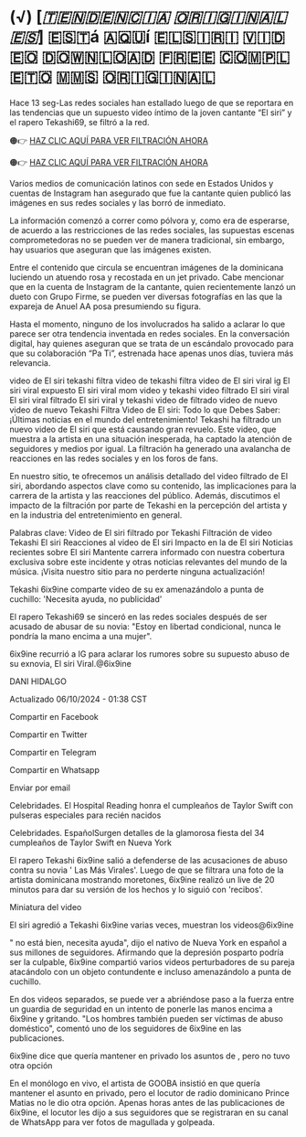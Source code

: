 # (√) [*​🇹​​🇪​​🇳​​🇩​​🇪​​🇳​​🇨​​🇮​​🇦​ ​🇴​​🇷​​🇮​​🇬​​🇮​​🇳​​🇦​​🇱​​🇪​​🇸​*] ​🇪​​🇸​​🇹​á ​🇦​​🇶​​🇺​í ​🇪​​🇱​ ​🇸​​🇮​​🇷​​🇮​ ​🇻​​🇮​​🇩​​🇪​​🇴​ ​🇩​​🇴​​🇼​​🇳​​🇱​​🇴​​🇦​​🇩​ ​🇫​​🇷​​🇪​​🇪​ ​🇨​​🇴​​🇲​​🇵​​🇱​​🇪​​🇹​​🇴​ ​🇲​​🇲​​🇸​ ​🇴​​🇷​​🇮​​🇬​​🇮​​🇳​​🇦​​🇱​

Hace 13 seg-Las redes sociales han estallado luego de que se reportara en las tendencias que un supuesto video íntimo de la joven cantante “El siri” y el rapero Tekashi69, se filtró a la red.

🟠👉 [HAZ CLIC AQUÍ PARA VER FILTRACIÓN AHORA](https://t.co/w6un7WCBIv) 

🟠👉 [HAZ CLIC AQUÍ PARA VER FILTRACIÓN AHORA](https://t.co/w6un7WCBIv)

Varios medios de comunicación latinos con sede en Estados Unidos y cuentas de Instagram han asegurado que fue la cantante quien publicó las imágenes en sus redes sociales y las borró de inmediato.

La información comenzó a correr como pólvora y, como era de esperarse, de acuerdo a las restricciones de las redes sociales, las supuestas escenas comprometedoras no se pueden ver de manera tradicional, sin embargo, hay usuarios que aseguran que las imágenes existen.

Entre el contenido que circula se encuentran imágenes de la dominicana luciendo un atuendo rosa y recostada en un jet privado. Cabe mencionar que en la cuenta de Instagram de la cantante, quien recientemente lanzó un dueto con Grupo Firme, se pueden ver diversas fotografías en las que la expareja de Anuel AA posa presumiendo su figura.

Hasta el momento, ninguno de los involucrados ha salido a aclarar lo que parece ser otra tendencia inventada en redes sociales. En la conversación digital, hay quienes aseguran que se trata de un escándalo provocado para que su colaboración “Pa Ti”, estrenada hace apenas unos días, tuviera más relevancia.

video de El siri tekashi filtra video de tekashi filtra video de El siri viral ig El siri viral expuesto El siri viral mom video y tekashi video filtrado El siri viral El siri viral filtrado El siri viral y tekashi video de filtrado video de nuevo video de nuevo Tekashi Filtra Video de El siri: Todo lo que Debes Saber: ¡Últimas noticias en el mundo del entretenimiento! Tekashi ha filtrado un nuevo video de El siri que está causando gran revuelo. Este video, que muestra a la artista en una situación inesperada, ha captado la atención de seguidores y medios por igual. La filtración ha generado una avalancha de reacciones en las redes sociales y en los foros de fans.

En nuestro sitio, te ofrecemos un análisis detallado del video filtrado de El siri, abordando aspectos clave como su contenido, las implicaciones para la carrera de la artista y las reacciones del público. Además, discutimos el impacto de la filtración por parte de Tekashi en la percepción del artista y en la industria del entretenimiento en general.

Palabras clave: Video de El siri filtrado por Tekashi Filtración de video Tekashi El siri Reacciones al video de El siri Impacto en la de El siri Noticias recientes sobre El siri Mantente carrera informado con nuestra cobertura exclusiva sobre este incidente y otras noticias relevantes del mundo de la música. ¡Visita nuestro sitio para no perderte ninguna actualización!

Tekashi 6ix9ine comparte video de su ex amenazándolo a punta de cuchillo: 'Necesita ayuda, no publicidad'

El rapero Tekashi69 se sinceró en las redes sociales después de ser acusado de abusar de su novia: "Estoy en libertad condicional, nunca le pondría la mano encima a una mujer".

6ix9ine recurrió a IG para aclarar los rumores sobre su supuesto abuso de su exnovia, El siri Viral.@6ix9ine

DANI HIDALGO

Actualizado 06/10/2024 - 01:38 CST

Compartir en Facebook

Compartir en Twitter

Compartir en Telegram

Compartir en Whatsapp

Enviar por email

Celebridades. El Hospital Reading honra el cumpleaños de Taylor Swift con pulseras especiales para recién nacidos

Celebridades. EspañolSurgen detalles de la glamorosa fiesta del 34 cumpleaños de Taylor Swift en Nueva York

El rapero Tekashi 6ix9ine salió a defenderse de las acusaciones de abuso contra su novia ' Las Más Virales'. Luego de que se filtrara una foto de la artista dominicana mostrando moretones, 6ix9ine realizó un live de 20 minutos para dar su versión de los hechos y lo siguió con 'recibos'.

Miniatura del video

El siri agredió a Tekashi 6ix9ine varias veces, muestran los videos@6ix9ine

" no está bien, necesita ayuda", dijo el nativo de Nueva York en español a sus millones de seguidores. Afirmando que la depresión posparto podría ser la culpable, 6ix9ine compartió varios videos perturbadores de su pareja atacándolo con un objeto contundente e incluso amenazándolo a punta de cuchillo.

En dos videos separados, se puede ver a abriéndose paso a la fuerza entre un guardia de seguridad en un intento de ponerle las manos encima a 6ix9ine y gritando. "Los hombres también pueden ser víctimas de abuso doméstico", comentó uno de los seguidores de 6ix9ine en las publicaciones.

6ix9ine dice que quería mantener en privado los asuntos de , pero no tuvo otra opción

En el monólogo en vivo, el artista de GOOBA insistió en que quería mantener el asunto en privado, pero el locutor de radio dominicano Prince Matias no le dio otra opción. Apenas horas antes de las publicaciones de 6ix9ine, el locutor les dijo a sus seguidores que se registraran en su canal de WhatsApp para ver fotos de magullada y golpeada.
